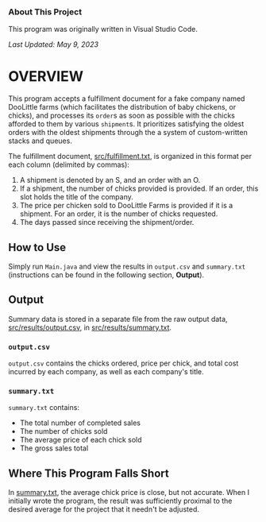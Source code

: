 ### About This Project
This program was originally written in Visual Studio Code.

_Last Updated: May 9, 2023_

# OVERVIEW
This program accepts a fulfillment document for a fake company named DooLittle
farms (which facilitates the distribution of baby chickens, or chicks), and
processes its `order`s as soon as possible with the chicks afforded to them by
various `shipment`s. It prioritizes satisfying the oldest orders with the oldest
shipments through the a system of custom-written stacks and queues.

The fulfillment document, [src/fulfillment.txt](src/fulfillment.txt), is
organized in this format per each column (delimited by commas):

1. A shipment is denoted by an S, and an order with an O.
2. If a shipment, the number of chicks provided is provided. If an order, this
slot holds the title of the company.
3. The price per chicken sold to DooLittle Farms is provided if it is a
shipment. For an order, it is the number of chicks requested. 
4. The days passed since receiving the shipment/order.

## How to Use
Simply run `Main.java` and view the results in `output.csv` and `summary.txt`
(instructions can be found in the following section, **Output**).

## Output
Summary data is stored in a separate file from the raw output data,
[src/results/output.csv](src/results/output.csv), in
[src/results/summary.txt](src/results/summary.txt).

### `output.csv`
`output.csv` contains the chicks ordered, price per chick, and total cost
incurred by each company, as well as each company's title.

### `summary.txt`
`summary.txt` contains:

- The total number of completed sales
- The number of chicks sold
- The average price of each chick sold
- The gross sales total

## Where This Program Falls Short
In [summary.txt](src/results/summary.txt), the average chick price is
close, but not accurate. When I initially wrote the program, the result was
sufficiently proximal to the desired average for the project that it needn't be
adjusted.
